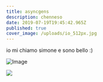 ```yaml
---
title: asyncgens
description: chenneso
date: 2019-07-19T19:45:42.965Z
published: true
cover_image: /uploads/io_512px.jpg
---
```

io mi chiamo simone e sono bello :)

![Image](/uploads/io_512px.jpg)

![](/uploads/montagna.jpg)

